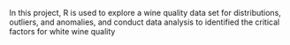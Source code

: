 In this project, R is used to explore a wine quality data set for distributions, outliers, and anomalies, and conduct data analysis to identified the critical factors for white wine quality
